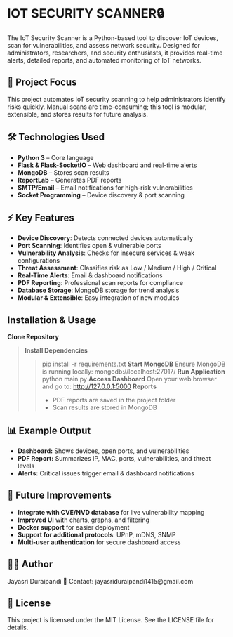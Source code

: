 <h1>IOT SECURITY SCANNER🔒</h1> 

The IoT Security Scanner is a Python-based tool to discover IoT devices, scan for vulnerabilities, and assess network security. Designed for administrators, researchers, and security enthusiasts, it provides real-time alerts, detailed reports, and automated monitoring of IoT networks.

<h2>📌 Project Focus</h2>
This project automates IoT security scanning to help administrators identify risks quickly. Manual scans are time-consuming; this tool is modular, extensible, and stores results for future analysis.

<h2>🛠 Technologies Used</h2>

- **Python 3** – Core language  
- **Flask & Flask-SocketIO** – Web dashboard and real-time alerts  
- **MongoDB** – Stores scan results  
- **ReportLab** – Generates PDF reports  
- **SMTP/Email** – Email notifications for high-risk vulnerabilities  
- **Socket Programming** – Device discovery & port scanning

<h2>⚡ Key Features</h2>

- **Device Discovery**: Detects connected devices automatically  
- **Port Scanning**: Identifies open & vulnerable ports  
- **Vulnerability Analysis**: Checks for insecure services & weak configurations  
- **Threat Assessment**: Classifies risk as Low / Medium / High / Critical  
- **Real-Time Alerts**: Email & dashboard notifications  
- **PDF Reporting**: Professional scan reports for compliance  
- **Database Storage**: MongoDB storage for trend analysis  
- **Modular & Extensible**: Easy integration of new modules

## Installation & Usage


 **Clone Repository**
> **Install Dependencies**
>> pip install -r requirements.txt
>**Start MongoDB**
>> Ensure MongoDB is running locally: mongodb://localhost:27017/
>**Run Application**
>> python main.py
>**Access Dashboard**
>> Open your web browser and go to: http://127.0.0.1:5000
>**Reports**
>> - PDF reports are saved in the project folder
>> - Scan results are stored in MongoDB

<h2>📊 Example Output</h2>

- **Dashboard:** Shows devices, open ports, and vulnerabilities
- **PDF Report:** Summarizes IP, MAC, ports, vulnerabilities, and threat levels
- **Alerts:** Critical issues trigger email & dashboard notifications

<h2>🔮 Future Improvements</h2>

- **Integrate with CVE/NVD database** for live vulnerability mapping  
- **Improved UI** with charts, graphs, and filtering  
- **Docker support** for easier deployment  
- **Support for additional protocols**: UPnP, mDNS, SNMP  
- **Multi-user authentication** for secure dashboard access
  
</details> 

<h2>👨‍💻 Author</h2>
Jayasri Duraipandi
📧 Contact: jayasriduraipandi1415@gmail.com

<h2>📄 License</h2>
This project is licensed under the MIT License. See the LICENSE file for details.
